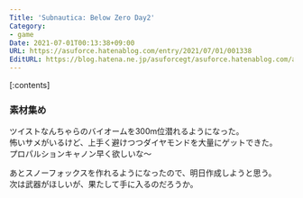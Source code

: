 ```yaml
---
Title: 'Subnautica: Below Zero Day2'
Category:
- game
Date: 2021-07-01T00:13:38+09:00
URL: https://asuforce.hatenablog.com/entry/2021/07/01/001338
EditURL: https://blog.hatena.ne.jp/asuforcegt/asuforce.hatenablog.com/atom/entry/26006613781803837
---
```


[:contents]

### 素材集め

ツイストなんちゃらのバイオームを300m位潜れるようになった。  
怖いサメがいるけど、上手く避けつつダイヤモンドを大量にゲットできた。  
プロパルションキャノン早く欲しいな〜  

あとスノーフォックスを作れるようになったので、明日作成しようと思う。  
次は武器がほしいが、果たして手に入るのだろうか。


